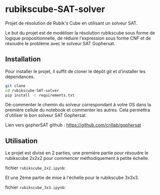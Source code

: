 # rubikscube-SAT-solver

Projet de résolution de Rubik's Cube en utilisant un solveur SAT.

Le but du projet est de modéliser la résolution rubikscube sous forme de logique propositionnelle, de réduire l'expression sous forme CNF et de résoudre le problème avec le solveur SAT Gophersat.

## Installation

Pour installer le projet, il suffit de cloner le dépôt git et d'installer les dépendances.

```bash
git clone
cd rubikscube-SAT-solver
pip install -r requirements.txt
```

Dé-commenter le chemin du solveur correspondant à votre OS dans la première cellule du notebook et commenter les autres. Cela permettra d'utiliser le bon solveur SAT Gophersat.

Lien vers gopherSAT github : <https://github.com/crillab/gophersat>

## Utilisation

Le projet est divisé en 2 parties, une première partie pour résoudre le rubikscube 2x2x2 pour commencer méthodiquement à petite échelle.

fichier `rubikscube_2x2.ipynb`:

Et une 2ème partie de mise à l'échelle pour le rubikscube 3x3x3.

fichier `rubikscube_3x3.ipynb`:

